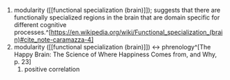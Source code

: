 1. modularity ([[functional specialization (brain)]]); suggests that there are functionally specialized regions in the brain that are domain specific for different cognitive processes.^[https://en.wikipedia.org/wiki/Functional_specialization_(brain)#cite_note-caramazza-4]
2. modularity ([[functional specialization (brain)]]) ↔ phrenology^[The Happy Brain: The Science of Where Happiness Comes from, and Why, p. 23]
	1. positive correlation